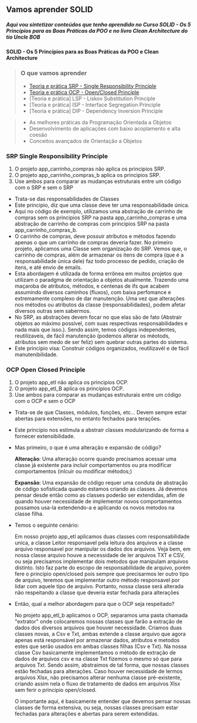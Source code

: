 ## Vamos aprender SOLID
##### Aqui vou sintetizar conteúdos que tenho aprendido no Curso SOLID - Os 5 Princípios para as Boas Práticas da POO e no livro Clean Architecture do tio Uncle BOB
#### SOLID - Os 5 Princípios para as Boas Práticas da POO e Clean Architecture

> ### O que vamos aprender
> - [Teoria e prática SRP - Single Responsibility Principle](#srp)
> - [Teoria e prática OCP - Open/Closed Principle](#ocp)
> - [Teoria e prática] LSP - Liskov Substitution Principle
> - [Teoria e prática] ISP - Interface Segregation Principle
> - [Teoria e prática] DIP - Dependency Inversion Principle

> - As melhores práticas da Programação Orientada a Objetos
> - Desenvolvimento de aplicações com baixo acoplamento e alta coesão
> - Conceitos avançados de Orientação a Objetos
>

### SRP Single Responsibility Principle <a name="srp"></a>

1. O projeto app_carrinho_compras não aplica os principios SRP.
2. O projeto app_carrinho_compras_b aplica os principios SRP. 
3. Use ambos para comparar as mudanças estruturais entre um código com o SRP e sem o SRP

- Trata-se das responsabilidades de Classes
- Este principio, diz que uma classe deve ter uma responsabilidade única. 
- Aqui no código de exemplo, utilizamos uma abstração de carrinho de compras sem os principios SRP na pasta app_carrinho_compras e uma abstração de carrinho de compras com principios SRP na pasta app_carrinho_compras_b. 
- O carrinho de compras, deve possuir atributos e métodos fazendo apenas o que um carrinho de compras deveria fazer. No primeiro projeto, aplicamos uma Classe sem organização do SRP. Vemos que, o carrinho de compras, além de armazenar os itens de compra (que é a responsabilidade única dele) faz todo processo de pedido, criação de itens, e até envio de emails.
- Esta abordagem é utilizada de forma errônea em muitos projetos que utilizam o paradgma de orientação a objetos atualmente. Trazendo uma maçaroba de atributos, métodos, e centenas de ifs que acabem assumindo diversos caminhos (fluxos), com baixa perfomance e extremamente complexo de dar manutenção. Uma vez que alterações nos métodos ou atributos da classe (responsabilidades), podem afetar diversos outras sem sabermos. 
- No SRP, as abstrações devem focar no que elas são de fato (Abstrair objetos ao máximo possível, com suas respectivas responsabilidades e nada mais que isso.). Sendo assim, temos códigos independentes, reutilizaveis, de fácil manutenção (podemos alterar os méotods, atributos sem medo de ser feliz) sem quebrar outras partes do sistema. 
-  Este principio visa: Construir códigos organizados, reutilizavél e de fácil manutenibilidade. 

### OCP Open Closed Principle <a name="ocp"></a>

1. O projeto app_etl não aplica os principios OCP.
2. O projeto app_etl_B aplica os principios OCP. 
3. Use ambos para comparar as mudanças estruturais entre um código com o OCP e sem o OCP

- Trata-se de que Classes, módulos, funções, etc... Devem sempre estar abertas para extensões, no entanto fechados para terações. 

- Este principio nos estimula a abstrair classes modularizando de forma a fornecer extensibilidade. 

- Mas primeiro, o que é uma alteração e expansão de código?

    **Alteração**: Uma alteração ocorre quando precisamos acessar uma classe já existente para incluir comportamentos ou pra modificar comportamentos (inlcuir ou modificar métodos;)

    **Expansão**: Uma expansão de código requer uma conduta de abstração de código sofisticada quando estamos criando as classes. Já devemos pensar desde então como as classes poderão ser extendidas, afim de quando houver necessidade de implementar novos comportamentos possamos usa-la extendendo-a e aplicando os novos metodos na classe filha. 

- Temos o seguinte cenário: 

    Em nosso projeto app_etl aplicamos duas classes com responsabilidade unica, a classe Leitor responsavel pela leitura dos arquivos e a classe arquivo responsavel por manipular os dados dos arquivos. Veja bem, em nossa classe arquivo houve a necessidade de ler arquivos TXT e CSV, ou seja precisamos implementar dois metodos que manipulam arquivos distinto. Isto faz parte do escopo de responsabilidade de arquivo, porém fere o principio open/closed pois sempre que precisarmos ler outro tipo de arquivo, teremos que implementar outro método responsavel por lidar com aquele tipo de arquivo. Portanto, nossa classe será alterada não respeitando a classe que deveria estar fechada para alterações

- Então, qual a melhor abordagem para que o OCP seja respeitado?

    No projeto app_etl_b aplicamos o OCP, separamos uma pasta chamada "extrator" onde colocaremos nossas classes que farão a extração de dados dos diversos arquivos que houver necessidade. Criamos duas classes novas, a Csv e Txt, ambas extende a classe arquivo que agora apenas está responsável por armazenar dados, atributos e metodos estes que serão usados em ambas classes filhas (Csv e Txt). Na nossa classe Csv basicamente implementamos o método de extração de dados de arquivos csv e na classe Txt fizemos o mesmo só que para arquivos Txt. Sendo assim, abstraimos de tal forma, que nossas classes estão fechadas para alterações. Caso houver necessidade de lermos arquivos Xlsx, não precisamos alterar nenhuma classe pré-existente, criando assim nela o fluxo de tratamento de dados em arquivos Xlsx sem ferir o principio open/closed. 

    O importante aqui, é basicamente entender que devemos pensar nossas classes de forma extensiva, ou seja, nossas classes precisam estar fechadas para alterações e abertas para serem extendidas. 
